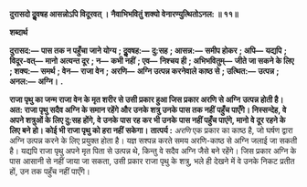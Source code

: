 **दुरासदो दुॢवषह आसन्नोऽपि विदूरवत् ।** **नैवाभिभवितुं शक्यो वेनारण्युत्थितोऽनल: ॥ ११॥** 

**शब्दार्थ** 

**दुरासद:—** **पास तक न पहुँचा जाने योग्य** **; दुॢवषह:—** **दु:सह** **; आसन्न:—** **समीप होकर** **; अपि—** **यद्यपि** **; विदूर-वत्—** **मानो** **अत्यन्त दूर** **; न—** **कभी नहीं** **; एव—** **निश्चय ही** **; अभिभवितुम्—** **जीते जा सकने के लिए** **; शक्य:—** **समर्थ** **; वेन—** **राजा वेन** **;** **अरणि—** **अग्नि उत्पन्न करनेवाले काष्ठ से** **; उत्थित:—** **उत्पन्न** **; अनल:—** **अग्नि।** **.** 

**राजा पृथु का जन्म राजा वेन के मृत शरीर से उसी प्रकार हुआ जिस प्रकार अरणि से अग्नि** **उत्पन्न होती है। अत: राजा पृथु सदैव अग्नि के समान रहेंगे और उनके शत्रु उनके पास तक नहीं** **पहुँच पाएँगे। निस्सन्देह, वे अपने शत्रुओं के लिए दु:सह होंगे, वे उनके पास रह कर भी उनके** **पास नहीं पहुँच पाएंगे, मानो वे दूर रहने के लिए बने हो। कोई भी राजा पृथु को हरा नहीं** **सकेगा।** **तात्पर्य :** *अरणि* एक प्रकार का काष्ठ है, जो घर्षण द्वारा अग्नि उत्पन्न करने के लिए प्रयुक्त होता है। यज्ञ सश्पन्न करते समय अरणि-काष्ठ से अग्नि जलाई जा सकती है। यद्यपि राजा पृथु अपने मृत पिता से उत्पन्न थे, किन्तु वे सदैव अग्नि जैसे बने रहेंगे। जिस प्रकार अग्नि के पास आसानी से नहीं जाया जा सकता, उसी प्रकार राजा पृथु के शत्रु, भले ही देखने में वे उनके निकट प्रतीत हों, उन तक पहुँच नहीं पाएँगे।  